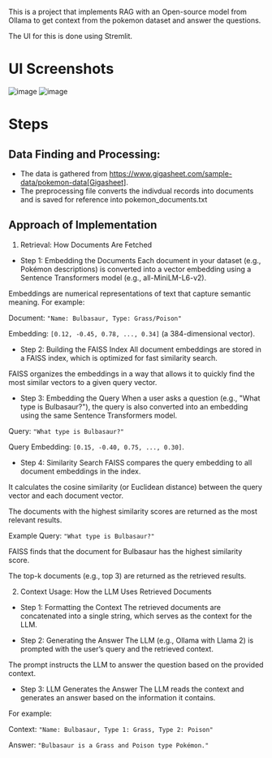 This is a project that implements RAG with an Open-source model from Ollama to get context from the pokemon dataset and answer the questions.

The UI for this is done using Stremlit.

# UI Screenshots
![image](https://github.com/user-attachments/assets/fb0e4931-f888-48e4-aea8-abd00080d485)
![image](https://github.com/user-attachments/assets/4cfea8fa-5e2b-4e14-9be7-fe0a9f94a4cd)

# Steps
## Data Finding and Processing:
- The data is gathered from https://www.gigasheet.com/sample-data/pokemon-data[Gigasheet].
- The preprocessing file converts the indivdual records into documents and is saved for reference into pokemon_documents.txt

## Approach of Implementation
1. Retrieval: How Documents Are Fetched
- Step 1: Embedding the Documents
Each document in your dataset (e.g., Pokémon descriptions) is converted into a vector embedding using a Sentence Transformers model (e.g., all-MiniLM-L6-v2).

Embeddings are numerical representations of text that capture semantic meaning. For example:

Document: `"Name: Bulbasaur, Type: Grass/Poison"`

Embedding: `[0.12, -0.45, 0.78, ..., 0.34]` (a 384-dimensional vector).

- Step 2: Building the FAISS Index
All document embeddings are stored in a FAISS index, which is optimized for fast similarity search.

FAISS organizes the embeddings in a way that allows it to quickly find the most similar vectors to a given query vector.

- Step 3: Embedding the Query
When a user asks a question (e.g., "What type is Bulbasaur?"), the query is also converted into an embedding using the same Sentence Transformers model.

Query: `"What type is Bulbasaur?"`

Query Embedding: `[0.15, -0.40, 0.75, ..., 0.30]`.

- Step 4: Similarity Search
FAISS compares the query embedding to all document embeddings in the index.

It calculates the cosine similarity (or Euclidean distance) between the query vector and each document vector.

The documents with the highest similarity scores are returned as the most relevant results.

Example
Query: `"What type is Bulbasaur?"`

FAISS finds that the document for Bulbasaur has the highest similarity score.

The top-k documents (e.g., top 3) are returned as the retrieved results.

2. Context Usage: How the LLM Uses Retrieved Documents
- Step 1: Formatting the Context
The retrieved documents are concatenated into a single string, which serves as the context for the LLM.

- Step 2: Generating the Answer
The LLM (e.g., Ollama with Llama 2) is prompted with the user’s query and the retrieved context.

The prompt instructs the LLM to answer the question based on the provided context.

- Step 3: LLM Generates the Answer
The LLM reads the context and generates an answer based on the information it contains.

For example:

Context: `"Name: Bulbasaur, Type 1: Grass, Type 2: Poison"`

Answer: `"Bulbasaur is a Grass and Poison type Pokémon."`


